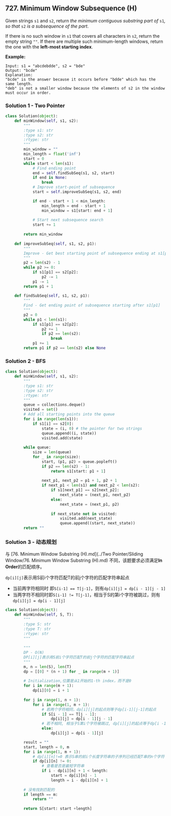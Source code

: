 ## 727. Minimum Window Subsequence (H)

Given strings `s1` and `s2`, return *the minimum contiguous substring part of* `s1`*, so that* `s2` *is a subsequence of the part*.

If there is no such window in `s1` that covers all characters in `s2`, return the empty string `""`. If there are multiple such minimum-length windows, return the one with the **left-most starting index**.

**Example:**

```
Input: s1 = "abcdebdde", s2 = "bde"
Output: "bcde"
Explanation: 
"bcde" is the answer because it occurs before "bdde" which has the same length.
"deb" is not a smaller window because the elements of s2 in the window must occur in order.
```



### Solution 1 - Two Pointer 

```python
class Solution(object):
    def minWindow(self, s1, s2):
        """
        :type s1: str
        :type s2: str
        :rtype: str
        """
        min_window = ""
        min_length = float('inf')
        start = 0
        while start < len(s1):
            # Find ending point
            end = self.findSubSeq(s1, s2, start)
            if end is None:
                break
			# Improve start-point of subsequence
            start = self.improveSubSeq(s1, s2, end)

            if end - start + 1 < min_length:
                min_length = end - start + 1
                min_window = s1[start: end + 1]
            
            # Start next subsequence search
            start += 1
    
        return min_window
    
    def improveSubSeq(self, s1, s2, p1):
        """
        Improve - Get best starting point of subsequence ending at s1[p1]
        """
        p2 = len(s2) - 1
        while p2 >= 0:
            if s1[p1] == s2[p2]:
                p2 -= 1
            p1 -= 1
        return p1 + 1
    
    def findSubSeq(self, s1, s2, p1):
        """
        Find - Get ending point of subsequence starting after s1[p1]
        """
        p2 = 0
        while p1 < len(s1):
            if s1[p1] == s2[p2]:
                p2 += 1
                if p2 == len(s2):
                    break
            p1 += 1
        return p1 if p2 == len(s2) else None

```



### Solution 2 - BFS

```python
class Solution(object):
    def minWindow(self, s1, s2):
        """
        :type s1: str
        :type s2: str
        :rtype: str
        """
        queue = collections.deque()
        visited = set()
        # Add all starting points into the queue
        for i in range(len(s1)):
            if s1[i] == s2[0]:
                state = (i, 0) # the pointer for two strings
                queue.append((i, state))
                visited.add(state)
        
        while queue:
            size = len(queue)
            for _ in range(size):
                start, (p1, p2) = queue.popleft()
                if p2 == len(s2) - 1:
                    return s1[start: p1 + 1]
                
                next_p1, next_p2 = p1 + 1, p2 + 1
                if next_p1 < len(s1) and next_p2 < len(s2):
                    if s1[next_p1] == s2[next_p2]:
                        next_state = (next_p1, next_p2)
                    else:
                        next_state = (next_p1, p2)
                
                    if next_state not in visited:
                        visited.add(next_state)
                        queue.append((start, next_state))
        return ""
```



### Solution 3 - 动态规划

与 [76. Minimum Window Substring (H).md](../Two Pointer/Sliding Window/76. Minimum Window Substring (H).md) 不同，该题要求必须满足**In Order**的匹配顺序。

​    `dp[i][j]`表示用S前i个字符匹配T的前j个字符的匹配字符串起点

- 当前两字符相同时 即`S[i-1] == T[j-1]`，则有`dp[i][j] = dp[i - 1][j - 1]`
- 当两字符不相同时即`S[i-1] != T[j-1]`，相当于S的第i个字符被跳过，则有 `dp[i][j] = dp[i - 1][j]`

```python
class Solution(object):
    def minWindow(self, S, T):
        """
        :type S: str
        :type T: str
        :rtype: str
        """
        
        """
        DP - O(N)
        DP[i][j]表示用S前i个字符匹配T的前j个字符的匹配字符串起点
        """
        m, n = len(S), len(T)
        dp = [[0] * (n + 1) for _ in range(m + 1)]
        
        # Initialization,位置是从1开始的1-th index，而不是0
        for i in range(m + 1):
            dp[i][0] = i + 1
        
        for j in range(1, n + 1):
            for i in range(1, m + 1):
                # 若两个字符相同，dp[i][j]的起点则等于dp[i-1][j-1]的起点
                if S[i - 1] == T[j - 1]:
                    dp[i][j] = dp[i - 1][j - 1]
                # 若不相同, 相当于S第i个字符被跳过, dp[i][j]的起点等于dp[i -1][j]的起点
                else:
                    dp[i][j] = dp[i - 1][j]

        result = ""
        start, length = 0, m
        for i in range(1, m + 1):
            # dp[i][n]!=0 表示S串的前i个长度字符串的子序列已经匹配T串的n个字符
            if dp[i][n] != 0:
                # 查看是否是最短字符串
                if i - dp[i][n] + 1 < length:
                    start = dp[i][n] - 1
                    length = i - dp[i][n] + 1
                    
        # 没有找到匹配的
        if length == m:
            return ""
        
        return S[start: start +length]
```

